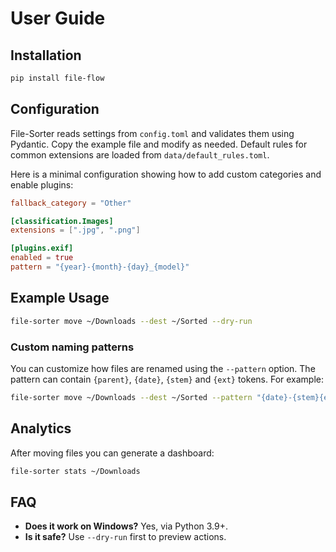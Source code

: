 # User Guide

## Installation
```bash
pip install file-flow
```

## Configuration
File-Sorter reads settings from `config.toml` and validates them using
Pydantic. Copy the example file and modify as needed.
Default rules for common extensions are loaded from `data/default_rules.toml`.

Here is a minimal configuration showing how to add custom categories and enable
plugins:

```toml
fallback_category = "Other"

[classification.Images]
extensions = [".jpg", ".png"]

[plugins.exif]
enabled = true
pattern = "{year}-{month}-{day}_{model}"
```

## Example Usage
```bash
file-sorter move ~/Downloads --dest ~/Sorted --dry-run
```

### Custom naming patterns
You can customize how files are renamed using the ``--pattern`` option. The
pattern can contain ``{parent}``, ``{date}``, ``{stem}`` and ``{ext}`` tokens.
For example:
```bash
file-sorter move ~/Downloads --dest ~/Sorted --pattern "{date}-{stem}{ext}"
```

## Analytics
After moving files you can generate a dashboard:
```bash
file-sorter stats ~/Downloads
```

## FAQ
- **Does it work on Windows?** Yes, via Python 3.9+.
- **Is it safe?** Use `--dry-run` first to preview actions.
